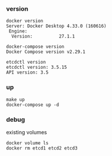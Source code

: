 ### version

```
docker version
Server: Docker Desktop 4.33.0 (160616)
 Engine:
  Version:          27.1.1

docker-compose version
Docker Compose version v2.29.1

etcdctl version
etcdctl version: 3.5.15
API version: 3.5
```

### up

```
make up
docker-compose up -d
```

### debug

existing volumes

```
docker volume ls
docker rm etcd1 etcd2 etcd3
```
